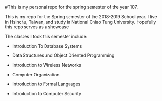 #This is my personal repo for the spring semester of the year 107.

This is my repo for the Spring semester of the 2018-2019 School year. 
I live in Hsinchu, Taiwan, and study in National Chiao Tung University.
Hopefully this repo serves as a showcase. 

The classes I took this semester include:

- Introduction To Database Systems

- Data Structures and Object Oriented Programming 
 
- Introduction to Wireless Networks

- Computer Organization

- Introduction to Formal Languages

- Introduction to Computer Security
